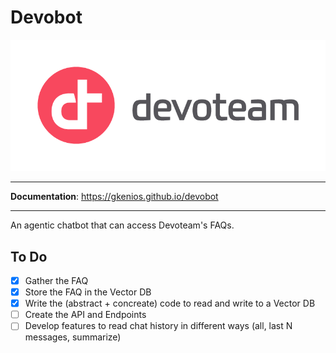 # Devobot

<p align="center">
  <img src="/docs/assets/devoteam_full.png"></a>
</p>

---

**Documentation**: <a href="https://gkenios.github.io/devobot" target="_blank">https://gkenios.github.io/devobot</a>

---

An agentic chatbot that can access Devoteam's FAQs.

## To Do
- [x] Gather the FAQ
- [x] Store the FAQ in the Vector DB
- [x] Write the (abstract + concreate) code to read and write to a Vector DB
- [ ] Create the API and Endpoints
- [ ] Develop features to read chat history in different ways (all, last N messages, summarize)
